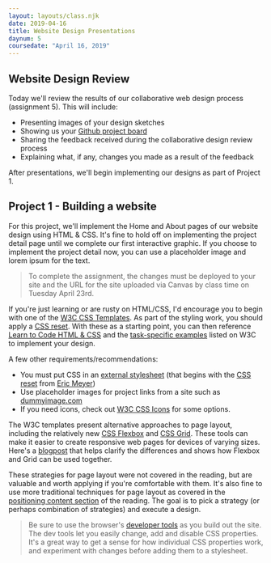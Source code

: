```yaml
---
layout: layouts/class.njk
date: 2019-04-16
title: Website Design Presentations
daynum: 5
coursedate: "April 16, 2019"
---
```


## Website Design Review

Today we'll review the results of our collaborative web design process (assignment 5). This will include:

* Presenting images of your design sketches
* Showing us your [Github project board][]
* Sharing the feedback received during the collaborative design review process
* Explaining what, if any, changes you made as a result of the feedback

After presentations, we'll begin implementing our designs as part of Project 1.

[Github project board]: https://help.github.com/en/articles/about-project-boards

## Project 1 - Building a website

For this project, we'll implement the Home and About pages of our website design using HTML & CSS. It's fine to hold off on implementing the project detail page until we complete our first interactive graphic. If you choose to implement the project detail now, you can use a placeholder image and lorem ipsum for the text.

> To complete the assignment, the changes must be deployed to your site and the URL for the site uploaded via Canvas by class time on Tuesday April 23rd.

If you're just learning or are rusty on HTML/CSS, I'd encourage you to begin with one of the [W3C CSS Templates][]. As part of the styling work, you should apply a [CSS reset][]. With these as a starting point, you can then reference [Learn to Code HTML & CSS][] and the [task-specific examples][] listed on W3C to implement your design.

A few other requirements/recommendations:

* You must put CSS in an [external stylesheet][] (that begins with the [CSS reset][] from [Eric Meyer][])
* Use placeholder images for project links from a site such as [dummyimage.com][]
* If you need icons, check out [W3C CSS Icons][] for some options.
 
The W3C templates present alternative approaches to page layout, including the relatively new [CSS Flexbox][] and [CSS Grid][]. These tools can make it easier to create responsive web pages for devices of varying sizes. Here's a [blogpost] that helps clarify the differences and shows how Flexbox and Grid can be used together.

These strategies for page layout were not covered in the reading, but are valuable and worth applying if you're comfortable with them. It's also fine to use more traditional techniques for page layout as covered in the [positioning content section][] of the reading. The goal is to pick a strategy (or perhaps combination of strategies) and execute a design.

> Be sure to use the browser's [developer tools][] as you build out the site. The dev tools let you easily change, add and disable CSS properties. It's a great way to get a sense for how individual CSS properties work, and experiment with changes before adding them to a stylesheet.

[dummyimage.com]: https://dummyimage.com/
[W3C CSS Icons]: https://www.w3schools.com/css/css_icons.asp
[developer tools]: https://learn.shayhowe.com/html-css/opening-the-box-model/#developer-tools
[external stylesheet]: https://learn.shayhowe.com/html-css/building-your-first-web-page/#referencing-css
[CSS reset]: https://learn.shayhowe.com/html-css/building-your-first-web-page/#using-css-resets
[Eric Meyer]: https://meyerweb.com/eric/tools/css/reset/
[W3C CSS Templates]: https://www.w3schools.com/css/css_templates.asp
[CSS Flexbox]: https://www.w3schools.com/css/css3_flexbox.asp
[CSS Grid]: https://www.w3schools.com/css/css_grid.asp
[blogpost]: https://hackernoon.com/the-ultimate-css-battle-grid-vs-flexbox-d40da0449faf
[task-specific examples]: https://www.w3schools.com/css/css_examples.asp
[Learn to Code HTML & CSS]: https://learn.shayhowe.com/
[positioning content section]: https://learn.shayhowe.com/html-css/positioning-content/

